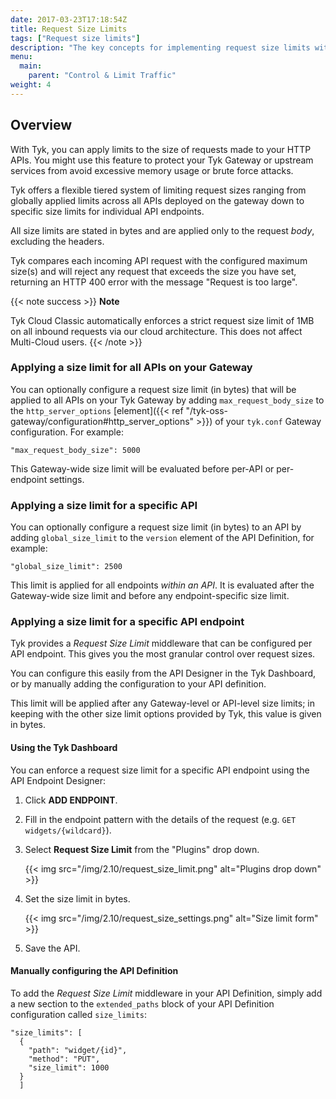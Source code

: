 ```yaml
---
date: 2017-03-23T17:18:54Z
title: Request Size Limits
tags: ["Request size limits"]
description: "The key concepts for implementing request size limits with Tyk"
menu:
  main:
    parent: "Control & Limit Traffic"
weight: 4 
---
```


## Overview

With Tyk, you can apply limits to the size of requests made to your HTTP APIs. You might use this feature to protect your Tyk Gateway or upstream services from avoid excessive memory usage or brute force attacks.

Tyk offers a flexible tiered system of limiting request sizes ranging from globally applied limits across all APIs deployed on the gateway down to specific size limits for individual API endpoints.

All size limits are stated in bytes and are applied only to the request _body_, excluding the headers.

Tyk compares each incoming API request with the configured maximum size(s) and will reject any request that exceeds the size you have set, returning an HTTP 400 error with the message "Request is too large".

{{< note success >}}
**Note**  

Tyk Cloud Classic automatically enforces a strict request size limit of 1MB on all inbound requests via our cloud architecture. This does not affect Multi-Cloud users.
{{< /note >}}

### Applying a size limit for all APIs on your Gateway
You can optionally configure a request size limit (in bytes) that will be applied to all APIs on your Tyk Gateway by adding `max_request_body_size` to the `http_server_options` [element]({{< ref "/tyk-oss-gateway/configuration#http_server_options" >}}) of your `tyk.conf` Gateway configuration. For example:
```
"max_request_body_size": 5000
```

This Gateway-wide size limit will be evaluated before per-API or per-endpoint settings.

### Applying a size limit for a specific API
You can optionally configure a request size limit (in bytes) to an API by adding `global_size_limit` to the `version` element of the API Definition, for example:
```
"global_size_limit": 2500 
```

This limit is applied for all endpoints _within an API_. It is evaluated after the Gateway-wide size limit and before any endpoint-specific size limit.

### Applying a size limit for a specific API endpoint
Tyk provides a _Request Size Limit_ middleware that can be configured per API endpoint. This gives you the most granular control over request sizes.

You can configure this easily from the API Designer in the Tyk Dashboard, or by manually adding the configuration to your API definition.

This limit will be applied after any Gateway-level or API-level size limits; in keeping with the other size limit options provided by Tyk, this value is given in bytes.

#### Using the Tyk Dashboard
You can enforce a request size limit for a specific API endpoint using the API Endpoint Designer:

1.  Click **ADD ENDPOINT**.

2.  Fill in the endpoint pattern with the details of the request (e.g. `GET widgets/{wildcard}`).

3.  Select **Request Size Limit** from the "Plugins" drop down.
    
    {{< img src="/img/2.10/request_size_limit.png" alt="Plugins drop down" >}}

4.  Set the size limit in bytes.
    
    {{< img src="/img/2.10/request_size_settings.png" alt="Size limit form" >}}

5.  Save the API.

#### Manually configuring the API Definition
To add the _Request Size Limit_ middleware in your API Definition, simply add a new section to the `extended_paths` block of your API Definition configuration called `size_limits`:

```{.copyWrapper}
"size_limits": [
  {
    "path": "widget/{id}",
    "method": "PUT",
    "size_limit": 1000
  }
  ]
```




